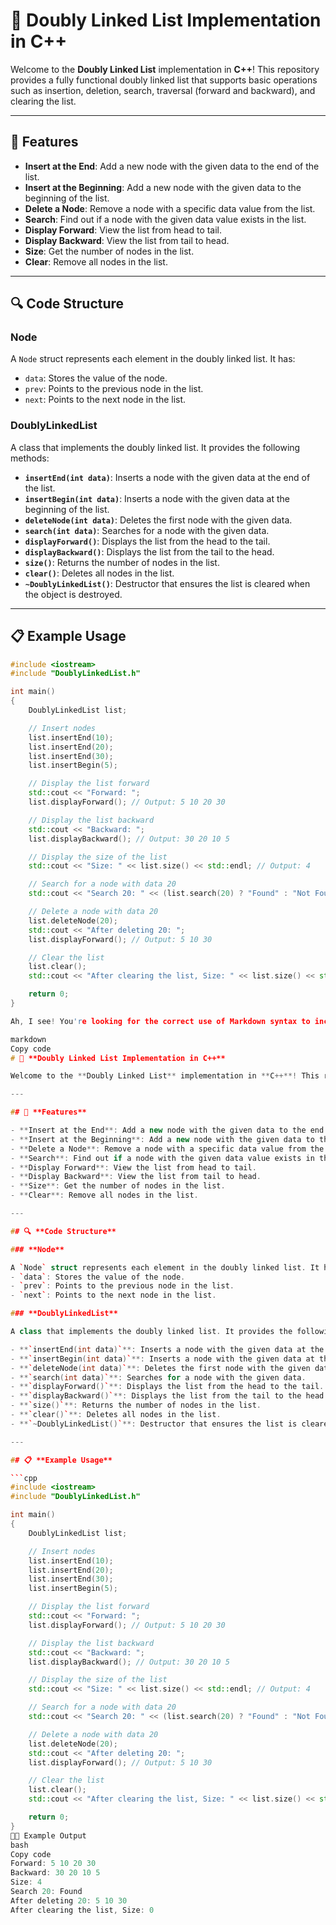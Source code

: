 # 🎉 **Doubly Linked List Implementation in C++**

Welcome to the **Doubly Linked List** implementation in **C++**! This repository provides a fully functional doubly linked list that supports basic operations such as insertion, deletion, search, traversal (forward and backward), and clearing the list.

---

## 🌟 **Features**

- **Insert at the End**: Add a new node with the given data to the end of the list.
- **Insert at the Beginning**: Add a new node with the given data to the beginning of the list.
- **Delete a Node**: Remove a node with a specific data value from the list.
- **Search**: Find out if a node with the given data value exists in the list.
- **Display Forward**: View the list from head to tail.
- **Display Backward**: View the list from tail to head.
- **Size**: Get the number of nodes in the list.
- **Clear**: Remove all nodes in the list.

---

## 🔍 **Code Structure**

### **Node**

A `Node` struct represents each element in the doubly linked list. It has:
- `data`: Stores the value of the node.
- `prev`: Points to the previous node in the list.
- `next`: Points to the next node in the list.

### **DoublyLinkedList**

A class that implements the doubly linked list. It provides the following methods:

- **`insertEnd(int data)`**: Inserts a node with the given data at the end of the list.
- **`insertBegin(int data)`**: Inserts a node with the given data at the beginning of the list.
- **`deleteNode(int data)`**: Deletes the first node with the given data.
- **`search(int data)`**: Searches for a node with the given data.
- **`displayForward()`**: Displays the list from the head to the tail.
- **`displayBackward()`**: Displays the list from the tail to the head.
- **`size()`**: Returns the number of nodes in the list.
- **`clear()`**: Deletes all nodes in the list.
- **`~DoublyLinkedList()`**: Destructor that ensures the list is cleared when the object is destroyed.

---

## 📋 **Example Usage**

```cpp
#include <iostream>
#include "DoublyLinkedList.h"

int main()
{
    DoublyLinkedList list;

    // Insert nodes
    list.insertEnd(10);
    list.insertEnd(20);
    list.insertEnd(30);
    list.insertBegin(5);

    // Display the list forward
    std::cout << "Forward: ";
    list.displayForward(); // Output: 5 10 20 30

    // Display the list backward
    std::cout << "Backward: ";
    list.displayBackward(); // Output: 30 20 10 5

    // Display the size of the list
    std::cout << "Size: " << list.size() << std::endl; // Output: 4

    // Search for a node with data 20
    std::cout << "Search 20: " << (list.search(20) ? "Found" : "Not Found") << std::endl; // Output: Found

    // Delete a node with data 20
    list.deleteNode(20);
    std::cout << "After deleting 20: ";
    list.displayForward(); // Output: 5 10 30

    // Clear the list
    list.clear();
    std::cout << "After clearing the list, Size: " << list.size() << std::endl; // Output: 0

    return 0;
}

Ah, I see! You're looking for the correct use of Markdown syntax to increase the size of titles using ###, ##, etc. Here's the properly decorated README file with appropriately styled headings using the Markdown syntax for larger and smaller headings.

markdown
Copy code
# 🎉 **Doubly Linked List Implementation in C++**

Welcome to the **Doubly Linked List** implementation in **C++**! This repository provides a fully functional doubly linked list that supports basic operations such as insertion, deletion, search, traversal (forward and backward), and clearing the list.

---

## 🌟 **Features**

- **Insert at the End**: Add a new node with the given data to the end of the list.
- **Insert at the Beginning**: Add a new node with the given data to the beginning of the list.
- **Delete a Node**: Remove a node with a specific data value from the list.
- **Search**: Find out if a node with the given data value exists in the list.
- **Display Forward**: View the list from head to tail.
- **Display Backward**: View the list from tail to head.
- **Size**: Get the number of nodes in the list.
- **Clear**: Remove all nodes in the list.

---

## 🔍 **Code Structure**

### **Node**

A `Node` struct represents each element in the doubly linked list. It has:
- `data`: Stores the value of the node.
- `prev`: Points to the previous node in the list.
- `next`: Points to the next node in the list.

### **DoublyLinkedList**

A class that implements the doubly linked list. It provides the following methods:

- **`insertEnd(int data)`**: Inserts a node with the given data at the end of the list.
- **`insertBegin(int data)`**: Inserts a node with the given data at the beginning of the list.
- **`deleteNode(int data)`**: Deletes the first node with the given data.
- **`search(int data)`**: Searches for a node with the given data.
- **`displayForward()`**: Displays the list from the head to the tail.
- **`displayBackward()`**: Displays the list from the tail to the head.
- **`size()`**: Returns the number of nodes in the list.
- **`clear()`**: Deletes all nodes in the list.
- **`~DoublyLinkedList()`**: Destructor that ensures the list is cleared when the object is destroyed.

---

## 📋 **Example Usage**

```cpp
#include <iostream>
#include "DoublyLinkedList.h"

int main()
{
    DoublyLinkedList list;

    // Insert nodes
    list.insertEnd(10);
    list.insertEnd(20);
    list.insertEnd(30);
    list.insertBegin(5);

    // Display the list forward
    std::cout << "Forward: ";
    list.displayForward(); // Output: 5 10 20 30

    // Display the list backward
    std::cout << "Backward: ";
    list.displayBackward(); // Output: 30 20 10 5

    // Display the size of the list
    std::cout << "Size: " << list.size() << std::endl; // Output: 4

    // Search for a node with data 20
    std::cout << "Search 20: " << (list.search(20) ? "Found" : "Not Found") << std::endl; // Output: Found

    // Delete a node with data 20
    list.deleteNode(20);
    std::cout << "After deleting 20: ";
    list.displayForward(); // Output: 5 10 30

    // Clear the list
    list.clear();
    std::cout << "After clearing the list, Size: " << list.size() << std::endl; // Output: 0

    return 0;
}
🧑‍💻 Example Output
bash
Copy code
Forward: 5 10 20 30 
Backward: 30 20 10 5 
Size: 4
Search 20: Found
After deleting 20: 5 10 30 
After clearing the list, Size: 0

